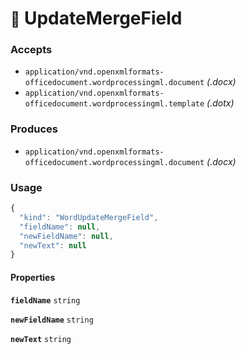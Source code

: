 # <small>:nut_and_bolt:</small> UpdateMergeField



### Accepts

  - `application/vnd.openxmlformats-officedocument.wordprocessingml.document` _(.docx)_
  - `application/vnd.openxmlformats-officedocument.wordprocessingml.template` _(.dotx)_

### Produces

  - `application/vnd.openxmlformats-officedocument.wordprocessingml.document` _(.docx)_

### Usage

```js
{
  "kind": "WordUpdateMergeField",
  "fieldName": null,
  "newFieldName": null,
  "newText": null
}
```
#### Properties

**`fieldName`**  `string`



**`newFieldName`**  `string`



**`newText`**  `string`




